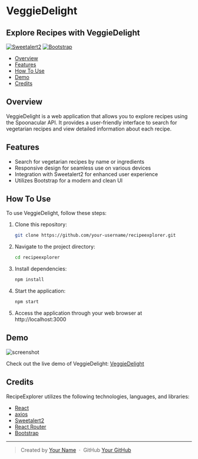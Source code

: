 # VeggieDelight

## Explore Recipes with VeggieDelight

[![Sweetalert2](https://img.shields.io/badge/Sweetalert2-v11.0.20-orange)](https://cdn.jsdelivr.net/npm/sweetalert2@11.0.20/dist/sweetalert2.min.js)
[![Bootstrap](https://img.shields.io/badge/Bootstrap-v5.3.2-blue)](https://cdn.jsdelivr.net/npm/bootstrap@5.3.2/dist/js/bootstrap.min.js)

- [Overview](#overview)
- [Features](#features)
- [How To Use](#how-to-use)
- [Demo](#demo)
- [Credits](#credits)

## Overview

VeggieDelight is a web application that allows you to explore recipes using the Spoonacular API. It provides a user-friendly interface to search for vegetarian recipes and view detailed information about each recipe.

## Features

- Search for vegetarian recipes by name or ingredients
- Responsive design for seamless use on various devices
- Integration with Sweetalert2 for enhanced user experience
- Utilizes Bootstrap for a modern and clean UI

## How To Use

To use VeggieDelight, follow these steps:

1. Clone this repository:

    ```bash
    git clone https://github.com/your-username/recipeexplorer.git
    ```

2. Navigate to the project directory:

    ```bash
    cd recipeexplorer
    ```

3. Install dependencies:

    ```bash
    npm install
    ```

4. Start the application:

    ```bash
    npm start
    ```

5. Access the application through your web browser at http://localhost:3000

## Demo

![screenshot](src/assets/images/screenshot.png)

Check out the live demo of VeggieDelight: [VeggieDelight](https://veggiedelight-demo.com)

## Credits

RecipeExplorer utilizes the following technologies, languages, and libraries:

- [React](https://reactjs.org/)
- [axios](https://github.com/axios/axios)
- [Sweetalert2](https://sweetalert2.github.io/)
- [React Router](https://reactrouter.com/)
- [Bootstrap](https://getbootstrap.com/)

---

> Created by [Your Name](https://www.vitalefrancesco.com) &nbsp;&middot;&nbsp;
> GitHub [Your GitHub](https://github.com/francescovitale-dev)
